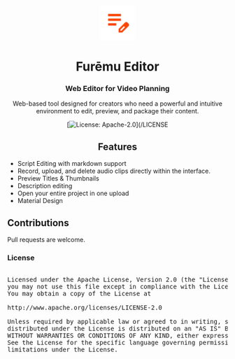 <div align="center">

<img src="logo.png" alt="Furēmu Editor" title="Furēmu logo" width="80"/>
</a>

# Furēmu Editor

### Web Editor for Video Planning
Web-based tool designed for creators who need a powerful and intuitive environment to edit, preview, and package their content.

[![License: Apache-2.0](https://img.shields.io/github/license/Maclean-D/Furemu-Recorder?labelColor=27303D&color=0877d2)](/LICENSE

## Features

<div align="left">

* Script Editing with markdown support
* Record, upload, and delete audio clips directly within the interface.
* Preview Titles & Thumbnails
* Description editing
* Open your entire project in one upload
* Material Design

## Contributions

Pull requests are welcome.

### License

<pre>

Licensed under the Apache License, Version 2.0 (the "License");
you may not use this file except in compliance with the License.
You may obtain a copy of the License at

http://www.apache.org/licenses/LICENSE-2.0

Unless required by applicable law or agreed to in writing, software
distributed under the License is distributed on an "AS IS" BASIS,
WITHOUT WARRANTIES OR CONDITIONS OF ANY KIND, either express or implied.
See the License for the specific language governing permissions and
limitations under the License.
</pre>

</div>
